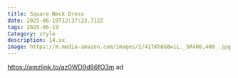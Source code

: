 ```yaml
---
title: Square Neck Dress
date: 2025-06-19T12:37:23.712Z
tags: 2025-06-19
Category: style
description: 14.xx
image: https://m.media-amazon.com/images/I/41lKh6G8wiL._SR400,400_.jpg
---
```

https://amzlink.to/az0WD9d86fO3m ad